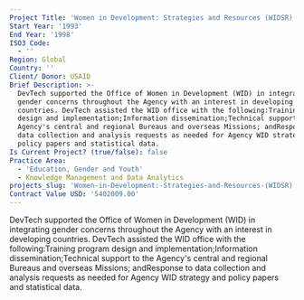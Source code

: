 ```yaml
---
Project Title: 'Women in Development: Strategies and Resources (WIDSR)'
Start Year: '1993'
End Year: '1998'
ISO3 Code:
  - ''
Region: Global
Country: ''
Client/ Donor: USAID
Brief Description: >-
  DevTech supported the Office of Women in Development (WID) in integrating
  gender concerns throughout the Agency with an interest in developing
  countries. DevTech assisted the WID office with the following:Training program
  design and implementation;Information dissemination;Technical support to the
  Agency's central and regional Bureaus and overseas Missions; andResponse to
  data collection and analysis requests as needed for Agency WID strategy and
  policy papers and statistical data.
Is Current Project? (true/false): false
Practice Area:
  - 'Education, Gender and Youth'
  - Knowledge Management and Data Analytics
projects_slug: 'Women-in-Development:-Strategies-and-Resources-(WIDSR)'
Contract Value USD: '5402009.00'
---
```

DevTech supported the Office of Women in Development (WID) in integrating gender concerns throughout the Agency with an interest in developing countries. DevTech assisted the WID office with the following:Training program design and implementation;Information dissemination;Technical support to the Agency's central and regional Bureaus and overseas Missions; andResponse to data collection and analysis requests as needed for Agency WID strategy and policy papers and statistical data.